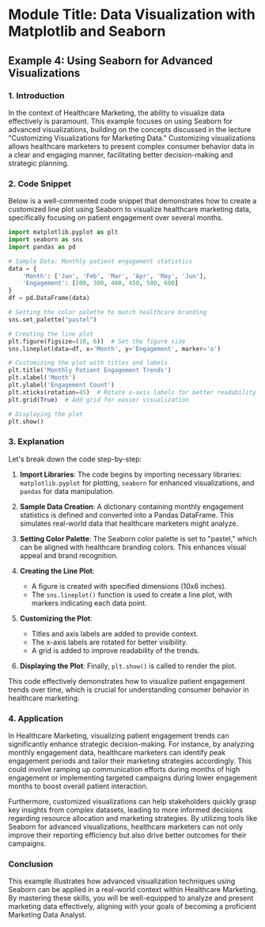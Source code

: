 # Module Title: Data Visualization with Matplotlib and Seaborn

## Example 4: Using Seaborn for Advanced Visualizations

### 1. Introduction
In the context of Healthcare Marketing, the ability to visualize data effectively is paramount. This example focuses on using Seaborn for advanced visualizations, building on the concepts discussed in the lecture "Customizing Visualizations for Marketing Data." Customizing visualizations allows healthcare marketers to present complex consumer behavior data in a clear and engaging manner, facilitating better decision-making and strategic planning.

### 2. Code Snippet
Below is a well-commented code snippet that demonstrates how to create a customized line plot using Seaborn to visualize healthcare marketing data, specifically focusing on patient engagement over several months.

```python
import matplotlib.pyplot as plt
import seaborn as sns
import pandas as pd

# Sample Data: Monthly patient engagement statistics
data = {
    'Month': ['Jan', 'Feb', 'Mar', 'Apr', 'May', 'Jun'],
    'Engagement': [200, 300, 400, 450, 500, 600]
}
df = pd.DataFrame(data)

# Setting the color palette to match healthcare branding
sns.set_palette("pastel")

# Creating the line plot
plt.figure(figsize=(10, 6))  # Set the figure size
sns.lineplot(data=df, x='Month', y='Engagement', marker='o')

# Customizing the plot with titles and labels
plt.title('Monthly Patient Engagement Trends')
plt.xlabel('Month')
plt.ylabel('Engagement Count')
plt.xticks(rotation=45)  # Rotate x-axis labels for better readability
plt.grid(True)  # Add grid for easier visualization

# Displaying the plot
plt.show()
```

### 3. Explanation
Let's break down the code step-by-step:

1. **Import Libraries**: The code begins by importing necessary libraries: `matplotlib.pyplot` for plotting, `seaborn` for enhanced visualizations, and `pandas` for data manipulation.

2. **Sample Data Creation**: A dictionary containing monthly engagement statistics is defined and converted into a Pandas DataFrame. This simulates real-world data that healthcare marketers might analyze.

3. **Setting Color Palette**: The Seaborn color palette is set to "pastel," which can be aligned with healthcare branding colors. This enhances visual appeal and brand recognition.

4. **Creating the Line Plot**:
   - A figure is created with specified dimensions (10x6 inches).
   - The `sns.lineplot()` function is used to create a line plot, with markers indicating each data point.

5. **Customizing the Plot**:
   - Titles and axis labels are added to provide context.
   - The x-axis labels are rotated for better visibility.
   - A grid is added to improve readability of the trends.

6. **Displaying the Plot**: Finally, `plt.show()` is called to render the plot.

This code effectively demonstrates how to visualize patient engagement trends over time, which is crucial for understanding consumer behavior in healthcare marketing.

### 4. Application
In Healthcare Marketing, visualizing patient engagement trends can significantly enhance strategic decision-making. For instance, by analyzing monthly engagement data, healthcare marketers can identify peak engagement periods and tailor their marketing strategies accordingly. This could involve ramping up communication efforts during months of high engagement or implementing targeted campaigns during lower engagement months to boost overall patient interaction.

Furthermore, customized visualizations can help stakeholders quickly grasp key insights from complex datasets, leading to more informed decisions regarding resource allocation and marketing strategies. By utilizing tools like Seaborn for advanced visualizations, healthcare marketers can not only improve their reporting efficiency but also drive better outcomes for their campaigns.

### Conclusion
This example illustrates how advanced visualization techniques using Seaborn can be applied in a real-world context within Healthcare Marketing. By mastering these skills, you will be well-equipped to analyze and present marketing data effectively, aligning with your goals of becoming a proficient Marketing Data Analyst.